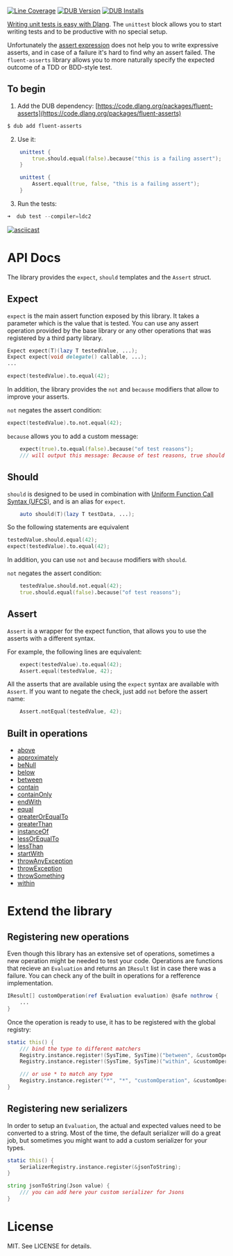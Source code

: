 [![Line Coverage](https://szabobogdan3.gitlab.io/fluent-asserts-coverage/coverage-shield.svg)](https://szabobogdan3.gitlab.io/fluent-asserts-coverage/)
[![DUB Version](https://img.shields.io/dub/v/fluent-asserts.svg)](https://code.dlang.org/packages/fluent-asserts)
[![DUB Installs](https://img.shields.io/dub/dt/fluent-asserts.svg)](https://code.dlang.org/packages/fluent-asserts)

[Writing unit tests is easy with Dlang](https://dlang.org/spec/unittest.html). The `unittest` block allows you to start writing tests and to be productive with no special setup.

Unfortunately the [assert expression](https://dlang.org/spec/expression.html#AssertExpression) does not help you to write expressive asserts, and in case of a failure it's hard to find why an assert failed. The `fluent-asserts` library allows you to more naturally specify the expected outcome of a TDD or BDD-style test.

## To begin

1. Add the DUB dependency:
[https://code.dlang.org/packages/fluent-asserts](https://code.dlang.org/packages/fluent-asserts)

```bash
$ dub add fluent-asserts
```

2. Use it:
```D
    unittest {
        true.should.equal(false).because("this is a failing assert");
    }

    unittest {
        Assert.equal(true, false, "this is a failing assert");
    }
```

3. Run the tests:
```D
➜  dub test --compiler=ldc2
```

[![asciicast](https://asciinema.org/a/9x0suc3hanpe67uegtster7o1.png)](https://asciinema.org/a/9x0suc3hanpe67uegtster7o1)

# API Docs

The library provides the `expect`, `should` templates and the `Assert` struct.


## Expect

`expect` is the main assert function exposed by this library. It takes a parameter which is the value that is tested. You can
use any assert operation provided by the base library or any other operations that was registered by a third party library.

```D
Expect expect(T)(lazy T testedValue, ...);
Expect expect(void delegate() callable, ...);
...

expect(testedValue).to.equal(42);
```

In addition, the library provides the `not` and `because` modifiers that allow to improve your asserts.

`not` negates the assert condition:

```D
expect(testedValue).to.not.equal(42);
```

`because` allows you to add a custom message:

```D
    expect(true).to.equal(false).because("of test reasons");
    /// will output this message: Because of test reasons, true should equal `false`.
```


## Should

`should` is designed to be used in combination with [Uniform Function Call Syntax (UFCS)](https://dlang.org/spec/function.html#pseudo-member), and
is an alias for `expect`.

```D
    auto should(T)(lazy T testData, ...);
```

So the following statements are equivalent

```D
testedValue.should.equal(42);
expect(testedValue).to.equal(42);
```

In addition, you can use `not` and `because` modifiers with `should`.

`not` negates the assert condition:

```D
    testedValue.should.not.equal(42);
    true.should.equal(false).because("of test reasons");
```

## Assert

`Assert` is a wrapper for the expect function, that allows you to use the asserts with a different syntax.

For example, the following lines are equivalent:
```D
    expect(testedValue).to.equal(42);
    Assert.equal(testedValue, 42);
```

All the asserts that are available using the `expect` syntax are available with `Assert`. If you want to negate the check,
just add `not` before the assert name:

```D
    Assert.notEqual(testedValue, 42);
```

## Built in operations

- [above](api/above.md)
- [approximately](api/approximately.md)
- [beNull](api/beNull.md)
- [below](api/below.md)
- [between](api/between.md)
- [contain](api/contain.md)
- [containOnly](api/containOnly.md)
- [endWith](api/endWith.md)
- [equal](api/equal.md)
- [greaterOrEqualTo](api/greaterOrEqualTo.md)
- [greaterThan](api/greaterThan.md)
- [instanceOf](api/instanceOf.md)
- [lessOrEqualTo](api/lessOrEqualTo.md)
- [lessThan](api/lessThan.md)
- [startWith](api/startWith.md)
- [throwAnyException](api/throwAnyException.md)
- [throwException](api/throwException.md)
- [throwSomething](api/throwSomething.md)
- [within](api/within.md)

# Extend the library

## Registering new operations

Even though this library has an extensive set of operations, sometimes a new operation might be needed to test your code. Operations are functions that recieve an `Evaluation` and returns an `IResult` list in case there was a failure. You can check any of the built in operations for a refference implementation.

```d
IResult[] customOperation(ref Evaluation evaluation) @safe nothrow {
    ...
}
```

Once the operation is ready to use, it has to be registered with the global registry:

```d
static this() {
    /// bind the type to different matchers
    Registry.instance.register!(SysTime, SysTime)("between", &customOperation);
    Registry.instance.register!(SysTime, SysTime)("within", &customOperation);

    /// or use * to match any type
    Registry.instance.register("*", "*", "customOperation", &customOperation);
}

```

## Registering new serializers

In order to setup an `Evaluation`, the actual and expected values need to be converted to a string. Most of the time, the default serializer will do a great job, but sometimes you might want to add a custom serializer for your types.

```d
static this() {
    SerializerRegistry.instance.register(&jsonToString);
}

string jsonToString(Json value) {
    /// you can add here your custom serializer for Jsons
}
```


# License

MIT. See LICENSE for details.
